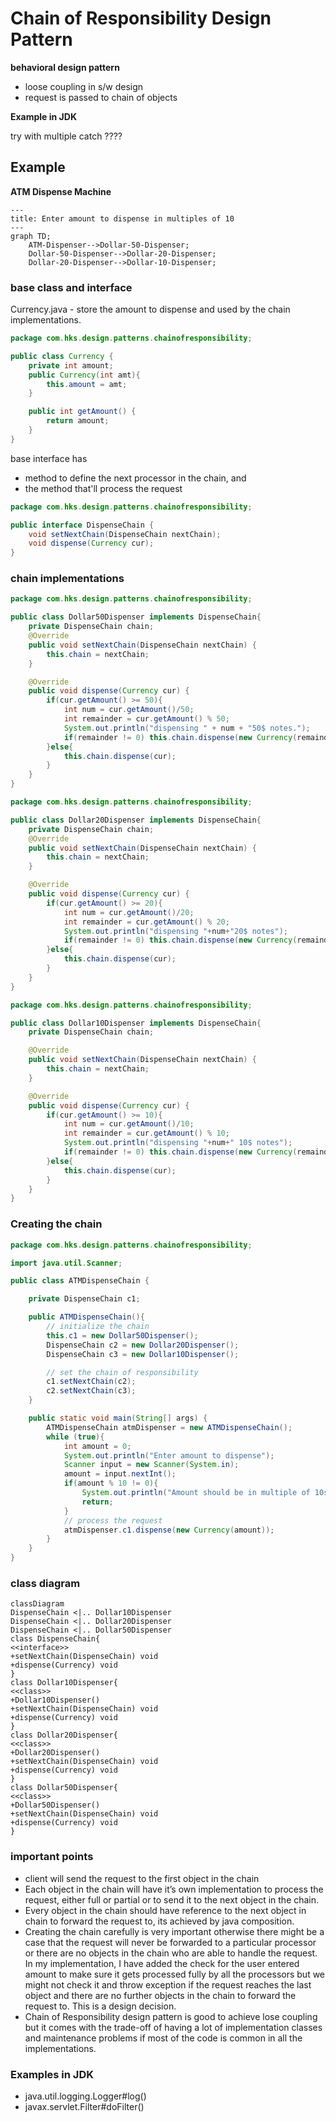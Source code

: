 # Chain of Responsibility Design Pattern

__behavioral design pattern__

<!--
Chain of responsibility pattern is used to achieve loose coupling in software design where a request from client is passed to a chain of objects to process them. Then the object in the chain will decide themselves who will be processing the request and whether the request is required to be sent to the next object in the chain or not.
-->

- loose coupling in s/w design
- request is passed to chain of objects

__Example in JDK__

try with multiple catch ????

## Example

__ATM Dispense Machine__

```mermaid
---
title: Enter amount to dispense in multiples of 10
---
graph TD;
    ATM-Dispenser-->Dollar-50-Dispenser;
    Dollar-50-Dispenser-->Dollar-20-Dispenser;
    Dollar-20-Dispenser-->Dollar-10-Dispenser;
```

### base class and interface

Currency.java - store the amount to dispense and used by the chain implementations.

```java
package com.hks.design.patterns.chainofresponsibility;

public class Currency {
    private int amount;
    public Currency(int amt){
        this.amount = amt;
    }

    public int getAmount() {
        return amount;
    }
}
```

base interface has
- method to define the next processor in the chain, and
- the method that'll process the request

```java
package com.hks.design.patterns.chainofresponsibility;

public interface DispenseChain {
    void setNextChain(DispenseChain nextChain);
    void dispense(Currency cur);
}
```

### chain implementations

```java
package com.hks.design.patterns.chainofresponsibility;

public class Dollar50Dispenser implements DispenseChain{
    private DispenseChain chain;
    @Override
    public void setNextChain(DispenseChain nextChain) {
        this.chain = nextChain;
    }

    @Override
    public void dispense(Currency cur) {
        if(cur.getAmount() >= 50){
            int num = cur.getAmount()/50;
            int remainder = cur.getAmount() % 50;
            System.out.println("dispensing " + num + "50$ notes.");
            if(remainder != 0) this.chain.dispense(new Currency(remainder));
        }else{
            this.chain.dispense(cur);
        }
    }
}
```

```java
package com.hks.design.patterns.chainofresponsibility;

public class Dollar20Dispenser implements DispenseChain{
    private DispenseChain chain;
    @Override
    public void setNextChain(DispenseChain nextChain) {
        this.chain = nextChain;
    }

    @Override
    public void dispense(Currency cur) {
        if(cur.getAmount() >= 20){
            int num = cur.getAmount()/20;
            int remainder = cur.getAmount() % 20;
            System.out.println("dispensing "+num+"20$ notes");
            if(remainder != 0) this.chain.dispense(new Currency(remainder));
        }else{
            this.chain.dispense(cur);
        }
    }
}
```

```java
package com.hks.design.patterns.chainofresponsibility;

public class Dollar10Dispenser implements DispenseChain{
    private DispenseChain chain;

    @Override
    public void setNextChain(DispenseChain nextChain) {
        this.chain = nextChain;
    }

    @Override
    public void dispense(Currency cur) {
        if(cur.getAmount() >= 10){
            int num = cur.getAmount()/10;
            int remainder = cur.getAmount() % 10;
            System.out.println("dispensing "+num+" 10$ notes");
            if(remainder != 0) this.chain.dispense(new Currency(remainder));
        }else{
            this.chain.dispense(cur);
        }
    }
}
```

### Creating the chain

```java
package com.hks.design.patterns.chainofresponsibility;

import java.util.Scanner;

public class ATMDispenseChain {

    private DispenseChain c1;

    public ATMDispenseChain(){
        // initialize the chain
        this.c1 = new Dollar50Dispenser();
        DispenseChain c2 = new Dollar20Dispenser();
        DispenseChain c3 = new Dollar10Dispenser();

        // set the chain of responsibility
        c1.setNextChain(c2);
        c2.setNextChain(c3);
    }

    public static void main(String[] args) {
        ATMDispenseChain atmDispenser = new ATMDispenseChain();
        while (true){
            int amount = 0;
            System.out.println("Enter amount to dispense");
            Scanner input = new Scanner(System.in);
            amount = input.nextInt();
            if(amount % 10 != 0){
                System.out.println("Amount should be in multiple of 10s");
                return;
            }
            // process the request
            atmDispenser.c1.dispense(new Currency(amount));
        }
    }
}
```

### class diagram

```mermaid
classDiagram
DispenseChain <|.. Dollar10Dispenser
DispenseChain <|.. Dollar20Dispenser
DispenseChain <|.. Dollar50Dispenser
class DispenseChain{
<<interface>>
+setNextChain(DispenseChain) void
+dispense(Currency) void
}
class Dollar10Dispenser{
<<class>>
+Dollar10Dispenser()
+setNextChain(DispenseChain) void
+dispense(Currency) void
}
class Dollar20Dispenser{
<<class>>
+Dollar20Dispenser()
+setNextChain(DispenseChain) void
+dispense(Currency) void
}
class Dollar50Dispenser{
<<class>>
+Dollar50Dispenser()
+setNextChain(DispenseChain) void
+dispense(Currency) void
}
```

### important points

- client will send the request to the first object in the chain
- Each object in the chain will have it’s own implementation to process the request, either full or partial or to send it to the next object in the chain.
- Every object in the chain should have reference to the next object in chain to forward the request to, its achieved by java composition.
- Creating the chain carefully is very important otherwise there might be a case that the request will never be forwarded to a particular processor or there are no objects in the chain who are able to handle the request. In my implementation, I have added the check for the user entered amount to make sure it gets processed fully by all the processors but we might not check it and throw exception if the request reaches the last object and there are no further objects in the chain to forward the request to. This is a design decision.
- Chain of Responsibility design pattern is good to achieve lose coupling but it comes with the trade-off of having a lot of implementation classes and maintenance problems if most of the code is common in all the implementations.

### Examples in JDK

- java.util.logging.Logger#log()
- javax.servlet.Filter#doFilter()

<!--
https://www.digitalocean.com/community/tutorials/composition-in-java-example
-->